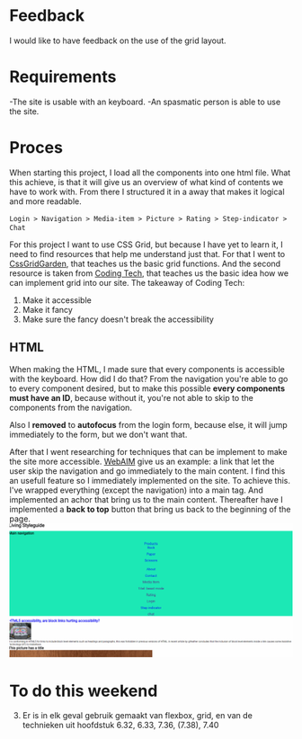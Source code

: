 # Feedback
I would like to have feedback on the use of the grid layout.

# Requirements 

-The site is usable with an keyboard.
-An spasmatic person is able to use the site.

# Proces

When starting this project, I load all the components  into one html file. What this achieve, is that it will give us an overview of what kind of contents we have to work with. From there I structured it in a away that makes it logical and more readable. 

```
Login > Navigation > Media-item > Picture > Rating > Step-indicator > Chat 
```

For this project I want to use CSS Grid, but because I have yet to learn it, I need to find resources that help me understand just that. For that I went to [CssGridGarden](http://cssgridgarden.com/), that teaches us the basic grid functions. And the second resource is taken from [Coding Tech](https://www.youtube.com/watch?v=7kVeCqQCxlk), that teaches us the basic idea how we can implement grid into our site. The takeaway of Coding Tech:

1. Make it accessible
2. Make it fancy
3. Make sure the fancy doesn't break the accessibility

## HTML
When making the HTML, I made sure that every components is accessible with the keyboard. How did I do that? From the navigation you're able to go to every component desired, but to make this possible **every components must have an ID**, because without it, you're not able to skip to the components from the navigation.

Also I **removed** to **autofocus** from the login form, because else, it will jump immediately to the form, but we don't want that. 

After that I went researching for techniques that can be implement to make the site more accessible. [WebAIM](https://webaim.org/techniques/skipnav/#maincontent) give us an example: a link that let the user skip the navigation and go immediately to the main content. I find this an usefull feature so I immediately implemented on the site. To achieve this. I've wrapped everything (except the navigation) into a main tag. And implemented an achor that bring us to the main content. Thereafter have I implemented a  **back to top**  button that bring us back to the beginning of the page.
![Skip to main](read-me-assets/skip-to-main.gif "Skip to main")

# To do this weekend
3. Er is in elk geval gebruik gemaakt van flexbox, grid, en van de technieken uit hoofdstuk 6.32, 6.33, 7.36, (7.38), 7.40